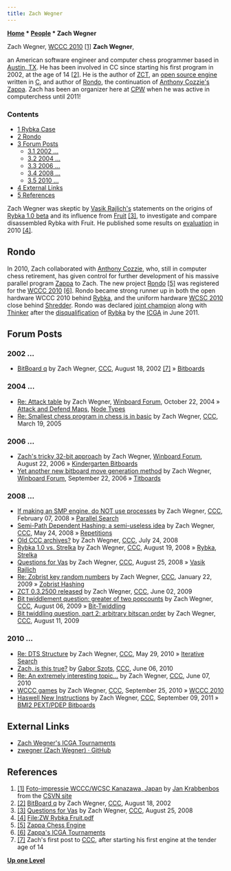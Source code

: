 ```yaml
---
title: Zach Wegner
---
```

**[Home](Home "Home") \* [People](People "People") \* Zach Wegner**



[](http://www.csvn.nl/index.php?option=com_content&view=article&id=472%3Afoto-impressie-wcccwcsc-kanazawa-japan&catid=51%3Atoernooien&Itemid=28&lang=en) Zach Wegner, [WCCC 2010](WCCC_2010 "WCCC 2010") <a id="cite-note-1" href="#cite-ref-1">[1]</a>
**Zach Wegner**,  

an American software engineer and computer chess programmer based in [Austin, TX](https://en.wikipedia.org/wiki/Austin,_Texas). He has been involved in CC since starting his first program in 2002, at the age of 14 <a id="cite-note-2" href="#cite-ref-2">[2]</a>. He is the author of [ZCT](ZCT "ZCT"), an [open source engine](Category:Open_Source "Category:Open Source") written in [C](C "C"), and author of [Rondo](Rondo "Rondo"), the continuation of [Anthony Cozzie's](Anthony_Cozzie "Anthony Cozzie") [Zappa](Zappa "Zappa"). Zach has been an organizer here at [CPW](Home "Home") when he was active in computerchess until 2011!



### Contents


* [1 Rybka Case](#rybka-case)
* [2 Rondo](#rondo)
* [3 Forum Posts](#forum-posts)
	+ [3.1 2002 ...](#2002-...)
	+ [3.2 2004 ...](#2004-...)
	+ [3.3 2006 ...](#2006-...)
	+ [3.4 2008 ...](#2008-...)
	+ [3.5 2010 ...](#2010-...)
* [4 External Links](#external-links)
* [5 References](#references)






Zach Wegner was skeptic by [Vasik Rajlich's](Vasik_Rajlich "Vasik Rajlich") statements on the origins of [Rybka 1.0 beta](Rybka "Rybka") and its influence from [Fruit](Fruit "Fruit") <a id="cite-note-3" href="#cite-ref-3">[3]</a>, to investigate and compare disassembled Rybka with Fruit. He published some results on [evaluation](Evaluation "Evaluation") in 2010 <a id="cite-note-4" href="#cite-ref-4">[4]</a>.



## Rondo


In 2010, Zach collaborated with [Anthony Cozzie](Anthony_Cozzie "Anthony Cozzie"), who, still in computer chess retirement, has given control for further development of his massive parallel program [Zappa](Zappa "Zappa") to Zach. The new project [Rondo](Rondo "Rondo") <a id="cite-note-5" href="#cite-ref-5">[5]</a> was registered for the [WCCC 2010](WCCC_2010 "WCCC 2010") <a id="cite-note-6" href="#cite-ref-6">[6]</a>. Rondo became strong runner up in both the open hardware WCCC 2010 behind [Rybka](Rybka "Rybka"), and the uniform hardware [WCSC 2010](WCSC_2010 "WCSC 2010") close behind [Shredder](Shredder "Shredder"). Rondo was declared [joint champion](Rybka_Controversy#2010 "Rybka Controversy") along with [Thinker](Thinker "Thinker") after the [disqualification](World_Computer_Chess_Championship#RybkaDisqualification "World Computer Chess Championship") of [Rybka](Rybka "Rybka") by the [ICGA](ICGA "ICGA") in June 2011. 



## Forum Posts


### 2002 ...


* [BitBoard q](https://www.stmintz.com/ccc/index.php?id=246067) by Zach Wegner, [CCC](CCC "CCC"), August 18, 2002 <a id="cite-note-7" href="#cite-ref-7">[7]</a> » [Bitboards](Bitboards "Bitboards")


### 2004 ...


* [Re: Attack table](http://www.open-aurec.com/wbforum/viewtopic.php?f=4&t=171&start=143) by Zach Wegner, [Winboard Forum](Computer_Chess_Forums "Computer Chess Forums"), October 22, 2004 » [Attack and Defend Maps](Attack_and_Defend_Maps "Attack and Defend Maps"), [Node Types](Node_Types "Node Types")
* [Re: Smallest chess program in chess is in basic](https://www.stmintz.com/ccc/index.php?id=417486) by Zach Wegner, [CCC](CCC "CCC"), March 19, 2005


### 2006 ...


* [Zach's tricky 32-bit approach](http://www.open-aurec.com/wbforum/viewtopic.php?topic_view=threads&p=26851&t=4523) by Zach Wegner, [Winboard Forum](Computer_Chess_Forums "Computer Chess Forums"), August 22, 2006 » [Kindergarten Bitboards](Kindergarten_Bitboards "Kindergarten Bitboards")
* [Yet another new bitboard move generation method](http://www.open-aurec.com/wbforum/viewtopic.php?f=4&t=5623&p=27838) by Zach Wegner, [Winboard Forum](Computer_Chess_Forums "Computer Chess Forums"), September 22, 2006 » [Titboards](Titboards "Titboards")


### 2008 ...


* [If making an SMP engine, do NOT use processes](http://www.talkchess.com/forum/viewtopic.php?t=19446) by Zach Wegner, [CCC](CCC "CCC"), February 07, 2008 » [Parallel Search](Parallel_Search "Parallel Search")
* [Semi-Path Dependent Hashing: a semi-useless idea](http://www.talkchess.com/forum/viewtopic.php?t=21343) by Zach Wegner, [CCC](CCC "CCC"), May 24, 2008 » [Repetitions](Repetitions "Repetitions")
* [Old CCC archives?](http://www.talkchess.com/forum/viewtopic.php?t=22542) by Zach Wegner, [CCC](CCC "CCC"), July 24, 2008
* [Rybka 1.0 vs. Strelka](http://www.talkchess.com/forum/viewtopic.php?t=23118) by Zach Wegner, [CCC](CCC "CCC"), August 19, 2008 » [Rybka](Rybka "Rybka"), [Strelka](Strelka "Strelka")
* [Questions for Vas](http://www.talkchess.com/forum/viewtopic.php?t=23249) by Zach Wegner, [CCC](CCC "CCC"), August 25, 2008 » [Vasik Rajlich](Vasik_Rajlich "Vasik Rajlich")
* [Re: Zobrist key random numbers](http://www.talkchess.com/forum/viewtopic.php?topic_view=threads&p=245932&t=26152) by Zach Wegner, [CCC](CCC "CCC"), January 22, 2009 » [Zobrist Hashing](Zobrist_Hashing "Zobrist Hashing")
* [ZCT 0.3.2500 released](http://www.talkchess.com/forum/viewtopic.php?t=28212) by Zach Wegner, [CCC](CCC "CCC"), June 02, 2009
* [Bit twiddlement question: greater of two popcounts](http://www.talkchess.com/forum/viewtopic.php?t=29269) by Zach Wegner, [CCC](CCC "CCC"), August 06, 2009 » [Bit-Twiddling](Bit-Twiddling "Bit-Twiddling")
* [Bit twiddling question, part 2: arbitrary bitscan order](http://www.talkchess.com/forum/viewtopic.php?t=29333) by Zach Wegner, [CCC](CCC "CCC"), August 11, 2009


### 2010 ...


* [Re: DTS Structure](http://www.talkchess.com/forum/viewtopic.php?topic_view=threads&p=351606&t=34561) by Zach Wegner, [CCC](CCC "CCC"), May 29, 2010 » [Iterative Search](Iterative_Search "Iterative Search")
* [Zach, is this true?](http://www.talkchess.com/forum/viewtopic.php?t=34749) by [Gabor Szots](Gabor_Szots "Gabor Szots"), [CCC](CCC "CCC"), June 06, 2010
* [Re: An extremely interesting topic...](http://www.talkchess.com/forum/viewtopic.php?t=34782&start=7) by Zach Wegner, [CCC](CCC "CCC"), June 07, 2010
* [WCCC games](http://www.talkchess.com/forum/viewtopic.php?t=36174) by Zach Wegner, [CCC](CCC "CCC"), September 25, 2010 » [WCCC 2010](WCCC_2010 "WCCC 2010")
* [Haswell New Instructions](http://www.talkchess.com/forum/viewtopic.php?t=40333) by Zach Wegner, [CCC](CCC "CCC"), September 09, 2011 » [BMI2 PEXT/PDEP Bitboards](BMI2#PDEPBitboards "BMI2")


## External Links


* [Zach Wegner's ICGA Tournaments](https://www.game-ai-forum.org/icga-tournaments/person.php?id=656)
* [zwegner (Zach Wegner) · GitHub](https://github.com/zwegner)


## References


1. <a id="cite-ref-1" href="#cite-note-1">[1]</a> [Foto-impressie WCCC/WCSC Kanazawa, Japan](http://www.csvn.nl/index.php?option=com_content&view=article&id=472%3Afoto-impressie-wcccwcsc-kanazawa-japan&catid=51%3Atoernooien&Itemid=28&lang=en) by [Jan Krabbenbos](Jan_Krabbenbos "Jan Krabbenbos") from the [CSVN site](CSVN "CSVN")
2. <a id="cite-ref-2" href="#cite-note-2">[2]</a> [BitBoard q](https://www.stmintz.com/ccc/index.php?id=246067) by Zach Wegner, [CCC](CCC "CCC"), August 18, 2002
3. <a id="cite-ref-3" href="#cite-note-3">[3]</a> [Questions for Vas](http://www.talkchess.com/forum/viewtopic.php?t=23249) by Zach Wegner, [CCC](CCC "CCC"), August 25, 2008
4. <a id="cite-ref-4" href="#cite-note-4">[4]</a> [File:ZW Rybka Fruit.pdf](File:ZW_Rybka_Fruit.pdf "File:ZW Rybka Fruit.pdf")
5. <a id="cite-ref-5" href="#cite-note-5">[5]</a> [Zappa Chess Engine](http://www.acoz.net/zappa/)
6. <a id="cite-ref-6" href="#cite-note-6">[6]</a> [Zappa's ICGA Tournaments](https://www.game-ai-forum.org/icga-tournaments/program.php?id=58)
7. <a id="cite-ref-7" href="#cite-note-7">[7]</a> Zach's first post to [CCC](CCC "CCC"), after starting his first engine at the tender age of 14

**[Up one Level](People "People")**







 
